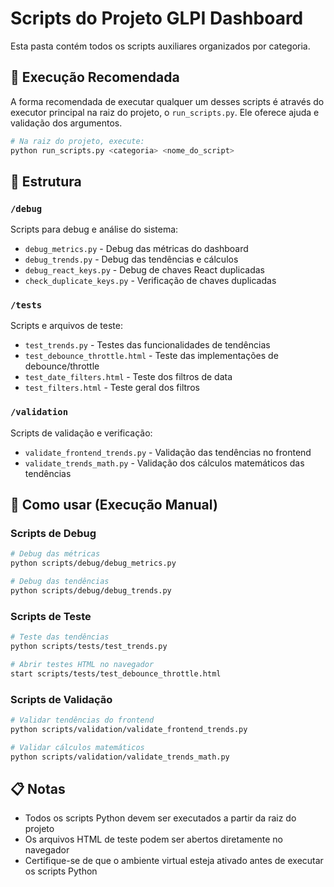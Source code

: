 # Scripts do Projeto GLPI Dashboard

Esta pasta contém todos os scripts auxiliares organizados por categoria.

## 🚀 Execução Recomendada

A forma recomendada de executar qualquer um desses scripts é através do executor principal na raiz do projeto, o `run_scripts.py`. Ele oferece ajuda e validação dos argumentos.

```bash
# Na raiz do projeto, execute:
python run_scripts.py <categoria> <nome_do_script>
```

## 📁 Estrutura

### `/debug`
Scripts para debug e análise do sistema:
- `debug_metrics.py` - Debug das métricas do dashboard
- `debug_trends.py` - Debug das tendências e cálculos
- `debug_react_keys.py` - Debug de chaves React duplicadas
- `check_duplicate_keys.py` - Verificação de chaves duplicadas

### `/tests`
Scripts e arquivos de teste:
- `test_trends.py` - Testes das funcionalidades de tendências
- `test_debounce_throttle.html` - Teste das implementações de debounce/throttle
- `test_date_filters.html` - Teste dos filtros de data
- `test_filters.html` - Teste geral dos filtros

### `/validation`
Scripts de validação e verificação:
- `validate_frontend_trends.py` - Validação das tendências no frontend
- `validate_trends_math.py` - Validação dos cálculos matemáticos das tendências

## 🚀 Como usar (Execução Manual)

### Scripts de Debug
```bash
# Debug das métricas
python scripts/debug/debug_metrics.py

# Debug das tendências
python scripts/debug/debug_trends.py
```

### Scripts de Teste
```bash
# Teste das tendências
python scripts/tests/test_trends.py

# Abrir testes HTML no navegador
start scripts/tests/test_debounce_throttle.html
```

### Scripts de Validação
```bash
# Validar tendências do frontend
python scripts/validation/validate_frontend_trends.py

# Validar cálculos matemáticos
python scripts/validation/validate_trends_math.py
```

## 📋 Notas

- Todos os scripts Python devem ser executados a partir da raiz do projeto
- Os arquivos HTML de teste podem ser abertos diretamente no navegador
- Certifique-se de que o ambiente virtual esteja ativado antes de executar os scripts Python